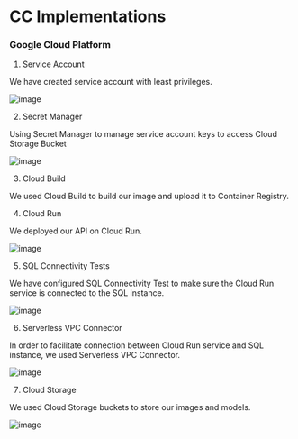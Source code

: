 # CC Implementations

### Google Cloud Platform
1. Service Account

We have created service account with least privileges.

![image](https://github.com/jejevj/KukuKu/assets/72397657/de1c52b0-259e-4a96-bcc9-efdd0f5973df)

2. Secret Manager

Using Secret Manager to manage service account keys to access Cloud Storage Bucket

![image](https://github.com/jejevj/KukuKu/assets/72397657/f0da62e5-53a3-4743-9f81-fc9a8ee4cf24)

3. Cloud Build

We used Cloud Build to build our image and upload it to Container Registry.

4. Cloud Run

We deployed our API on Cloud Run.

![image](https://github.com/jejevj/KukuKu/assets/72397657/7547e3b7-e552-4ad4-b86b-f8a7070632af)

5. SQL Connectivity Tests

We have configured SQL Connectivity Test to make sure the Cloud Run service is connected to the SQL instance.

![image](https://github.com/jejevj/KukuKu/assets/72397657/38fca8c4-b4f3-431b-a056-0bce8801c9bf)

6. Serverless VPC Connector

In order to facilitate connection between Cloud Run service and SQL instance, we used Serverless VPC Connector.

![image](https://github.com/jejevj/KukuKu/assets/72397657/a85f01a9-86d9-48e5-a0d3-e260d32c14e7)

7. Cloud Storage

We used Cloud Storage buckets to store our images and models.

![image](https://github.com/jejevj/KukuKu/assets/72397657/68e6609d-f25f-49dd-89f6-5b64310ee53b)
